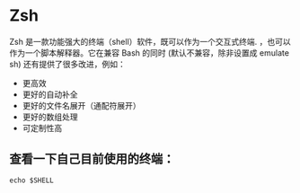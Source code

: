 # Zsh 
Zsh 是一款功能强大的终端（shell）软件，既可以作为一个交互式终端. ，也可以作为一个脚本解释器。它在兼容 Bash 的同时 (默认不兼容，除非设置成 emulate sh) 还有提供了很多改进，例如：

- 更高效
- 更好的自动补全
- 更好的文件名展开（通配符展开）
- 更好的数组处理
- 可定制性高



## 查看一下自己目前使用的终端：

    echo $SHELL

